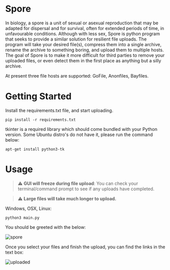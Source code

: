 # Spore

In biology, a spore is a unit of sexual or asexual reproduction that may be adapted for dispersal and for survival, often for extended periods of time, in unfavourable conditions. Although with less sex, Spore is python program that seeks to provide a similar solution for resilient file uploads. The program will take your desired file(s), compress them into a single archive, rename the archive to something boring, and upload them to multiple hosts. The goal of Spore is to make it more difficult for third parties to remove your uploaded files, or even detect them in the first place as anything but a silly archive.

At present three file hosts are supported: GoFile, Anonfiles, Bayfiles. 

# Getting Started

Install the requirements.txt file, and start uploading.

`pip install -r requirements.txt`

tkinter is a required library which should come bundled with your Python version. Some Ubuntu distro's do not have it, please run the command below:

`apt-get install python3-tk`

# Usage

> :warning: **GUI will freeze during file upload**: You can check your terminal/command prompt to see if any uploads have completed. 

> :warning: **Large files will take much longer to upload.**

Windows, OSX, Linux:

`python3 main.py`

You should be greeted with the below:

![spore](https://i.imgur.com/4yzkKVX.png)

Once you select your files and finish the upload, you can find the links in the text box:

![uploaded](https://i.imgur.com/08pIfN9.png)

